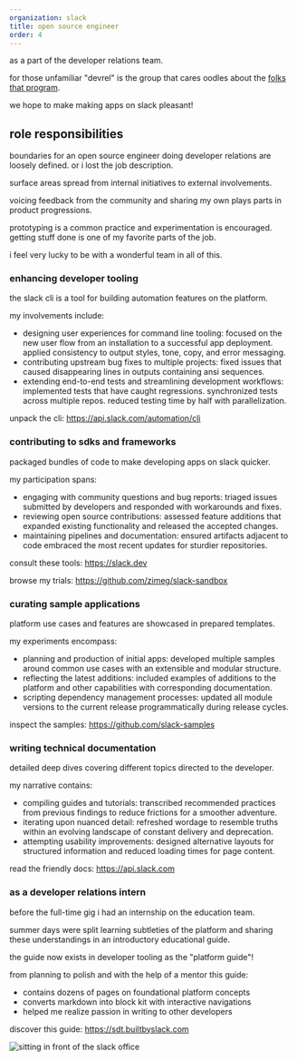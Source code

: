 ```yaml
---
organization: slack
title: open source engineer
order: 4
---
```


as a part of the developer relations team.

for those unfamiliar "devrel" is the group that cares oodles about the
[folks that program][developers].

we hope to make making apps on slack pleasant!

## role responsibilities

boundaries for an open source engineer doing developer relations are
loosely defined. or i lost the job description.

surface areas spread from internal initiatives to external involvements.

voicing feedback from the community and sharing my own plays parts in product
progressions.

prototyping is a common practice and experimentation is encouraged. getting
stuff done is one of my favorite parts of the job.

i feel very lucky to be with a wonderful team in all of this.

### enhancing developer tooling

the slack cli is a tool for building automation features on the platform.

my involvements include:

- designing user experiences for command line tooling: focused on the new user
  flow from an installation to a successful app deployment. applied consistency
  to output styles, tone, copy, and error messaging.
- contributing upstream bug fixes to multiple projects: fixed issues that caused
  disappearing lines in outputs containing ansi sequences.
- extending end-to-end tests and streamlining development workflows: implemented
  tests that have caught regressions. synchronized tests across multiple repos.
  reduced testing time by half with parallelization.

unpack the cli: https://api.slack.com/automation/cli

### contributing to sdks and frameworks

packaged bundles of code to make developing apps on slack quicker.

my participation spans:

- engaging with community questions and bug reports: triaged issues submitted by
  developers and responded with workarounds and fixes.
- reviewing open source contributions: assessed feature additions that expanded
  existing functionality and released the accepted changes.
- maintaining pipelines and documentation: ensured artifacts adjacent to code
  embraced the most recent updates for sturdier repositories.

consult these tools: https://slack.dev

browse my trials: https://github.com/zimeg/slack-sandbox

### curating sample applications

platform use cases and features are showcased in prepared templates.

my experiments encompass:

- planning and production of initial apps: developed multiple samples around
  common use cases with an extensible and modular structure.
- reflecting the latest additions: included examples of additions to the
  platform and other capabilities with corresponding documentation.
- scripting dependency management processes: updated all module versions to the
  current release programmatically during release cycles.

inspect the samples: https://github.com/slack-samples

### writing technical documentation

detailed deep dives covering different topics directed to the developer.

my narrative contains:

- compiling guides and tutorials: transcribed recommended practices from
  previous findings to reduce frictions for a smoother adventure.
- iterating upon nuanced detail: refreshed wordage to resemble truths within an
  evolving landscape of constant delivery and deprecation.
- attempting usability improvements: designed alternative layouts for structured
  information and reduced loading times for page content.

read the friendly docs: https://api.slack.com

### as a developer relations intern

before the full-time gig i had an internship on the education team.

summer days were split learning subtleties of the platform and sharing these
understandings in an introductory educational guide.

the guide now exists in developer tooling as the "platform guide"!

from planning to polish and with the help of a mentor this guide:

- contains dozens of pages on foundational platform concepts
- converts markdown into block kit with interactive navigations
- helped me realize passion in writing to other developers

discover this guide: https://sdt.builtbyslack.com

![sitting in front of the slack office](/code/slack/office.jpg "so glad to be here")

<!-- a collection of links -->
[developers]: https://www.youtube.com/watch?v=Vhh_GeBPOhs
